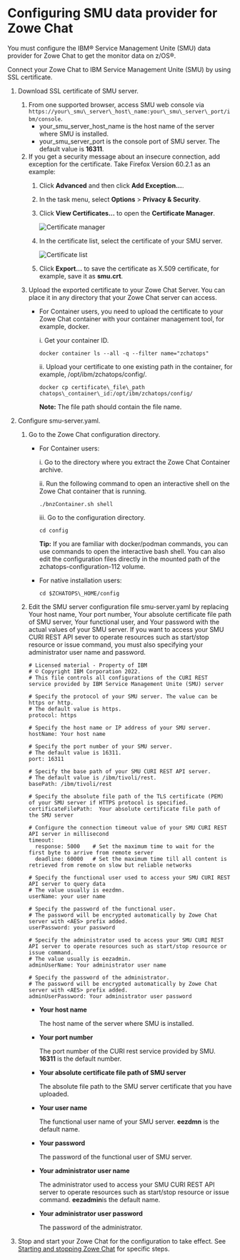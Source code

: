 # Configuring SMU data provider for Zowe Chat

You must configure the IBM® Service Management Unite \(SMU\) data provider for Zowe Chat to get the monitor data on z/OS®.

Connect your Zowe Chat to IBM Service Management Unite \(SMU\) by using SSL certificate.

1.  Download SSL certificate of SMU server.

    1.  From one supported browser, access SMU web console via `https://your\_smu\_server\_host\_name:your\_smu\_server\_port/ibm/console`.
        -   your\_smu\_server\_host\_name is the host name of the server where SMU is installed.
        -   your\_smu\_server\_port is the console port of SMU server. The default value is **16311**.
    2.  If you get a security message about an insecure connection, add exception for the certificate. Take Firefox Version 60.2.1 as an example:
        1.  Click **Advanced** and then click **Add Exception...**.
        2.  In the task menu, select **Options** \> **Privacy & Security**.
        3.  Click **View Certificates...** to open the **Certificate Manager**.

            ![Certificate manager](bnz_certificate_manager.png "Certificate manager")

        4.  In the certificate list, select the certificate of your SMU server.

            ![Certificate list](bnz_certificate_list.png "Certificate list")

        5.  Click **Export...** to save the certificate as X.509 certificate, for example, save it as **smu.crt**.
    3.  Upload the exported certificate to your Zowe Chat Server. You can place it in any directory that your Zowe Chat server can access.
        -   For Container users, you need to upload the certificate to your Zowe Chat container with your container management tool, for example, docker.

            i. Get your container ID.

            ```
            docker container ls --all -q --filter name="zchatops"
            ```

            ii. Upload your certificate to one existing path in the container, for example, /opt/ibm/zchatops/config/.

            ```
            docker cp certificate\_file\_path chatops\_container\_id:/opt/ibm/zchatops/config/
            ```

            **Note:** The file path should contain the file name.

2.  Configure smu-server.yaml.

    1.  Go to the Zowe Chat configuration directory.
        -   For Container users:

            i. Go to the directory where you extract the Zowe Chat Container archive.

            ii. Run the following command to open an interactive shell on the Zowe Chat container that is running.

            ```
            ./bnzContainer.sh shell
            ```

            iii. Go to the configuration directory.

            ```
            cd config
            ```

            **Tip:** If you are familiar with docker/podman commands, you can use commands to open the interactive bash shell. You can also edit the configuration files directly in the mounted path of the zchatops-configuration-112 volume.

        -   For native installation users:

            ```
            cd $ZCHATOPS\_HOME/config
            ```

    2.  Edit the SMU server configuration file smu-server.yaml by replacing Your host name, Your port number, Your absolute certificate file path of SMU server, Your functional user, and Your password with the actual values of your SMU server. If you want to access your SMU CURI REST API sever to operate resources such as start/stop resource or issue command, you must also specifying your administrator user name and password.

        ```
        # Licensed material - Property of IBM
        # © Copyright IBM Corporation 2022.
        # This file controls all configurations of the CURI REST service provided by IBM Service Management Unite (SMU) server
        
        # Specify the protocol of your SMU server. The value can be https or http.
        # The default value is https.
        protocol: https
        
        # Specify the host name or IP address of your SMU server.
        hostName: Your host name
        
        # Specify the port number of your SMU server.
        # The default value is 16311.
        port: 16311
        
        # Specify the base path of your SMU CURI REST API server.
        # The default value is /ibm/tivoli/rest.
        basePath: /ibm/tivoli/rest
        
        # Specify the absolute file path of the TLS certificate (PEM) of your SMU server if HTTPS protocol is specified.
        certificateFilePath:  Your absolute certificate file path of the SMU server
        
        # Configure the connection timeout value of your SMU CURI REST API server in millisecond
        timeout:
          response: 5000    # Set the maximum time to wait for the first byte to arrive from remote server
          deadline: 60000   # Set the maximum time till all content is retrieved from remote on slow but reliable networks
        
        # Specify the functional user used to access your SMU CURI REST API server to query data
        # The value usually is eezdmn.
        userName: your user name
        
        # Specify the password of the functional user.
        # The password will be encrypted automatically by Zowe Chat server with <AES> prefix added.
        userPassword: your password
        
        # Specify the administrator used to access your SMU CURI REST API server to operate resources such as start/stop resource or issue command.
        # The value usually is eezadmin.
        adminUserName: Your administrator user name
        
        # Specify the password of the administrator.
        # The password will be encrypted automatically by Zowe Chat server with <AES> prefix added.
        adminUserPassword: Your administrator user password
        ```

        -   **Your host name**

            The host name of the server where SMU is installed.

        -   **Your port number**

            The port number of the CURI rest service provided by SMU. **16311** is the default number.

        -   **Your absolute certificate file path of SMU server**

            The absolute file path to the SMU server certificate that you have uploaded.

        -   **Your user name**

            The functional user name of your SMU server. **eezdmn** is the default name.

        -   **Your password**

            The password of the functional user of SMU server.

        -   **Your administrator user name**

            The administrator used to access your SMU CURI REST API server to operate resources such as start/stop resource or issue command. **eezadmin**is the default name.

        -   **Your administrator user password**

            The password of the administrator.

3.  Stop and start your Zowe Chat for the configuration to take effect. See [Starting and stopping Zowe Chat](chatops_install_start_stop_service.md) for specific steps.


